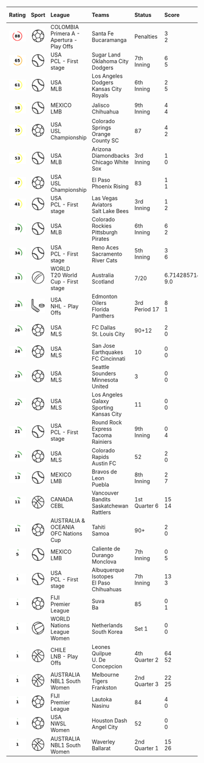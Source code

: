 | Rating                                                                                                                                 | Sport                                                                                                                | League                                       | Teams                                      | Status        | Score                    | TV Listing                                                                                                                        |
|:---------------------------------------------------------------------------------------------------------------------------------------|:---------------------------------------------------------------------------------------------------------------------|:---------------------------------------------|:-------------------------------------------|:--------------|:-------------------------|:----------------------------------------------------------------------------------------------------------------------------------|
| <img src="https://raw.githubusercontent.com/BlakeDuncan25/Donut-SVG-Ratings/bac4e4a278175106499642192132b1786a9aec38/88.svg" alt="88"> | <img src="https://raw.githubusercontent.com/BlakeDuncan25/Donut-SVG-Ratings/master/soccer.png" alt="Soccer">         | COLOMBIA<br>Primera A - Apertura - Play Offs | Santa Fe<br>Bucaramanga                    | Penalties     | 3<br>2                   | <a href="https://vix.com/es-es/deportes">ViX</a>                                                                                  |
| <img src="https://raw.githubusercontent.com/BlakeDuncan25/Donut-SVG-Ratings/bac4e4a278175106499642192132b1786a9aec38/65.svg" alt="65"> | <img src="https://raw.githubusercontent.com/BlakeDuncan25/Donut-SVG-Ratings/master/baseball.png" alt="Baseball">     | USA<br>PCL - First stage                     | Sugar Land<br>Oklahoma City Dodgers        | 7th Inning    | 6<br>5                   | <a href="http://milb.tv/">MiLB.TV</a>                                                                                             |
| <img src="https://raw.githubusercontent.com/BlakeDuncan25/Donut-SVG-Ratings/bac4e4a278175106499642192132b1786a9aec38/61.svg" alt="61"> | <img src="https://raw.githubusercontent.com/BlakeDuncan25/Donut-SVG-Ratings/master/baseball.png" alt="Baseball">     | USA<br>MLB                                   | Los Angeles Dodgers<br>Kansas City Royals  | 6th Inning    | 2<br>5                   | <a href="https://www.mlb.com/schedule">MLB Schedule</a>                                                                           |
| <img src="https://raw.githubusercontent.com/BlakeDuncan25/Donut-SVG-Ratings/bac4e4a278175106499642192132b1786a9aec38/58.svg" alt="58"> | <img src="https://raw.githubusercontent.com/BlakeDuncan25/Donut-SVG-Ratings/master/baseball.png" alt="Baseball">     | MEXICO<br>LMB                                | Jalisco<br>Chihuahua                       | 9th Inning    | 4<br>4                   | <a href="https://www.youtube.com/results?search_query=liga+mexicana+de+beisbol&sp=EgJAAQ%253D%253D">YouTube</a>                   |
| <img src="https://raw.githubusercontent.com/BlakeDuncan25/Donut-SVG-Ratings/bac4e4a278175106499642192132b1786a9aec38/55.svg" alt="55"> | <img src="https://raw.githubusercontent.com/BlakeDuncan25/Donut-SVG-Ratings/master/soccer.png" alt="Soccer">         | USA<br>USL Championship                      | Colorado Springs<br>Orange County SC       | 87            | 4<br>2                   | <a href="https://www.espn.com/watch/catalog/573c1a9a-fcdd-49b4-af3a-e4b065c461c5/usl-championship#bucketId=7373">ESPN+</a>        |
| <img src="https://raw.githubusercontent.com/BlakeDuncan25/Donut-SVG-Ratings/bac4e4a278175106499642192132b1786a9aec38/53.svg" alt="53"> | <img src="https://raw.githubusercontent.com/BlakeDuncan25/Donut-SVG-Ratings/master/baseball.png" alt="Baseball">     | USA<br>MLB                                   | Arizona Diamondbacks<br>Chicago White Sox  | 3rd Inning    | 1<br>0                   | <a href="https://www.mlb.com/schedule">MLB Schedule</a>                                                                           |
| <img src="https://raw.githubusercontent.com/BlakeDuncan25/Donut-SVG-Ratings/bac4e4a278175106499642192132b1786a9aec38/47.svg" alt="47"> | <img src="https://raw.githubusercontent.com/BlakeDuncan25/Donut-SVG-Ratings/master/soccer.png" alt="Soccer">         | USA<br>USL Championship                      | El Paso<br>Phoenix Rising                  | 83            | 1<br>1                   | <a href="https://www.espn.com/watch/catalog/573c1a9a-fcdd-49b4-af3a-e4b065c461c5/usl-championship#bucketId=7373">ESPN+</a>        |
| <img src="https://raw.githubusercontent.com/BlakeDuncan25/Donut-SVG-Ratings/bac4e4a278175106499642192132b1786a9aec38/41.svg" alt="41"> | <img src="https://raw.githubusercontent.com/BlakeDuncan25/Donut-SVG-Ratings/master/baseball.png" alt="Baseball">     | USA<br>PCL - First stage                     | Las Vegas Aviators<br>Salt Lake Bees       | 3rd Inning    | 1<br>2                   | <a href="http://milb.tv/">MiLB.TV</a>                                                                                             |
| <img src="https://raw.githubusercontent.com/BlakeDuncan25/Donut-SVG-Ratings/bac4e4a278175106499642192132b1786a9aec38/39.svg" alt="39"> | <img src="https://raw.githubusercontent.com/BlakeDuncan25/Donut-SVG-Ratings/master/baseball.png" alt="Baseball">     | USA<br>MLB                                   | Colorado Rockies<br>Pittsburgh Pirates     | 6th Inning    | 6<br>2                   | <a href="https://www.mlb.com/schedule">MLB Schedule</a>                                                                           |
| <img src="https://raw.githubusercontent.com/BlakeDuncan25/Donut-SVG-Ratings/bac4e4a278175106499642192132b1786a9aec38/34.svg" alt="34"> | <img src="https://raw.githubusercontent.com/BlakeDuncan25/Donut-SVG-Ratings/master/baseball.png" alt="Baseball">     | USA<br>PCL - First stage                     | Reno Aces<br>Sacramento River Cats         | 5th Inning    | 3<br>6                   | <a href="http://milb.tv/">MiLB.TV</a>                                                                                             |
| <img src="https://raw.githubusercontent.com/BlakeDuncan25/Donut-SVG-Ratings/bac4e4a278175106499642192132b1786a9aec38/33.svg" alt="33"> | <img src="https://raw.githubusercontent.com/BlakeDuncan25/Donut-SVG-Ratings/master/cricket.png" alt="Cricket">       | WORLD<br>T20 World Cup - First stage         | Australia<br>Scotland                      | 7/20          | 6.714285714285714<br>9.0 | <a href="https://www.willow.tv/">Willow</a>                                                                                       |
| <img src="https://raw.githubusercontent.com/BlakeDuncan25/Donut-SVG-Ratings/bac4e4a278175106499642192132b1786a9aec38/28.svg" alt="28"> | <img src="https://raw.githubusercontent.com/BlakeDuncan25/Donut-SVG-Ratings/master/hockey.png" alt="Ice Hockey">     | USA<br>NHL - Play Offs                       | Edmonton Oilers<br>Florida Panthers        | 3rd Period 17 | 8<br>1                   | <a href="https://www.nhl.com/schedule">NHL Schedule</a>                                                                           |
| <img src="https://raw.githubusercontent.com/BlakeDuncan25/Donut-SVG-Ratings/bac4e4a278175106499642192132b1786a9aec38/26.svg" alt="26"> | <img src="https://raw.githubusercontent.com/BlakeDuncan25/Donut-SVG-Ratings/master/soccer.png" alt="Soccer">         | USA<br>MLS                                   | FC Dallas<br>St. Louis City                | 90+12         | 2<br>0                   | <a href="https://tv.apple.com/us/channel/tvs.sbd.7000">MLS Season Pass</a>                                                        |
| <img src="https://raw.githubusercontent.com/BlakeDuncan25/Donut-SVG-Ratings/bac4e4a278175106499642192132b1786a9aec38/24.svg" alt="24"> | <img src="https://raw.githubusercontent.com/BlakeDuncan25/Donut-SVG-Ratings/master/soccer.png" alt="Soccer">         | USA<br>MLS                                   | San Jose Earthquakes<br>FC Cincinnati      | 10            | 0<br>0                   | <a href="https://tv.apple.com/us/channel/tvs.sbd.7000">MLS Season Pass</a>                                                        |
| <img src="https://raw.githubusercontent.com/BlakeDuncan25/Donut-SVG-Ratings/bac4e4a278175106499642192132b1786a9aec38/23.svg" alt="23"> | <img src="https://raw.githubusercontent.com/BlakeDuncan25/Donut-SVG-Ratings/master/soccer.png" alt="Soccer">         | USA<br>MLS                                   | Seattle Sounders<br>Minnesota United       | 3             | 0<br>0                   | <a href="https://tv.apple.com/us/channel/tvs.sbd.7000">MLS Season Pass</a>                                                        |
| <img src="https://raw.githubusercontent.com/BlakeDuncan25/Donut-SVG-Ratings/bac4e4a278175106499642192132b1786a9aec38/22.svg" alt="22"> | <img src="https://raw.githubusercontent.com/BlakeDuncan25/Donut-SVG-Ratings/master/soccer.png" alt="Soccer">         | USA<br>MLS                                   | Los Angeles Galaxy<br>Sporting Kansas City | 11            | 0<br>0                   | <a href="https://tv.apple.com/us/channel/tvs.sbd.7000">MLS Season Pass</a>                                                        |
| <img src="https://raw.githubusercontent.com/BlakeDuncan25/Donut-SVG-Ratings/bac4e4a278175106499642192132b1786a9aec38/21.svg" alt="21"> | <img src="https://raw.githubusercontent.com/BlakeDuncan25/Donut-SVG-Ratings/master/baseball.png" alt="Baseball">     | USA<br>PCL - First stage                     | Round Rock Express<br>Tacoma Rainiers      | 9th Inning    | 0<br>4                   | <a href="http://milb.tv/">MiLB.TV</a>                                                                                             |
| <img src="https://raw.githubusercontent.com/BlakeDuncan25/Donut-SVG-Ratings/bac4e4a278175106499642192132b1786a9aec38/21.svg" alt="21"> | <img src="https://raw.githubusercontent.com/BlakeDuncan25/Donut-SVG-Ratings/master/soccer.png" alt="Soccer">         | USA<br>MLS                                   | Colorado Rapids<br>Austin FC               | 52            | 2<br>0                   | <a href="https://tv.apple.com/us/channel/tvs.sbd.7000">MLS Season Pass</a>                                                        |
| <img src="https://raw.githubusercontent.com/BlakeDuncan25/Donut-SVG-Ratings/bac4e4a278175106499642192132b1786a9aec38/13.svg" alt="13"> | <img src="https://raw.githubusercontent.com/BlakeDuncan25/Donut-SVG-Ratings/master/baseball.png" alt="Baseball">     | MEXICO<br>LMB                                | Bravos de Leon<br>Puebla                   | 8th Inning    | 2<br>7                   | <a href="https://www.youtube.com/results?search_query=liga+mexicana+de+beisbol&sp=EgJAAQ%253D%253D">YouTube</a>                   |
| <img src="https://raw.githubusercontent.com/BlakeDuncan25/Donut-SVG-Ratings/bac4e4a278175106499642192132b1786a9aec38/11.svg" alt="11"> | <img src="https://raw.githubusercontent.com/BlakeDuncan25/Donut-SVG-Ratings/master/basketball.png" alt="Basketball"> | CANADA<br>CEBL                               | Vancouver Bandits<br>Saskatchewan Rattlers | 1st Quarter 6 | 15<br>14                 | <a href="https://plus.cebl.ca/">CEBL+</a>                                                                                         |
| <img src="https://raw.githubusercontent.com/BlakeDuncan25/Donut-SVG-Ratings/bac4e4a278175106499642192132b1786a9aec38/11.svg" alt="11"> | <img src="https://raw.githubusercontent.com/BlakeDuncan25/Donut-SVG-Ratings/master/soccer.png" alt="Soccer">         | AUSTRALIA & OCEANIA<br>OFC Nations Cup       | Tahiti<br>Samoa                            | 90+           | 2<br>0                   | <a href="https://www.plus.fifa.com/en/showcase/live-streams-ofc-men-s-nations-cup/ec092121-ea84-4621-8f4d-e68b2d2e6a97">FIFA+</a> |
| <img src="https://raw.githubusercontent.com/BlakeDuncan25/Donut-SVG-Ratings/bac4e4a278175106499642192132b1786a9aec38/5.svg" alt="5">   | <img src="https://raw.githubusercontent.com/BlakeDuncan25/Donut-SVG-Ratings/master/baseball.png" alt="Baseball">     | MEXICO<br>LMB                                | Caliente de Durango<br>Monclova            | 7th Inning    | 0<br>5                   | <a href="https://www.youtube.com/results?search_query=liga+mexicana+de+beisbol&sp=EgJAAQ%253D%253D">YouTube</a>                   |
| <img src="https://raw.githubusercontent.com/BlakeDuncan25/Donut-SVG-Ratings/bac4e4a278175106499642192132b1786a9aec38/1.svg" alt="1">   | <img src="https://raw.githubusercontent.com/BlakeDuncan25/Donut-SVG-Ratings/master/baseball.png" alt="Baseball">     | USA<br>PCL - First stage                     | Albuquerque Isotopes<br>El Paso Chihuahuas | 7th Inning    | 13<br>3                  | <a href="http://milb.tv/">MiLB.TV</a>                                                                                             |
| <img src="https://raw.githubusercontent.com/BlakeDuncan25/Donut-SVG-Ratings/bac4e4a278175106499642192132b1786a9aec38/1.svg" alt="1">   | <img src="https://raw.githubusercontent.com/BlakeDuncan25/Donut-SVG-Ratings/master/soccer.png" alt="Soccer">         | FIJI<br>Premier League                       | Suva<br>Ba                                 | 85            | 0<br>1                   | -                                                                                                                                 |
| <img src="https://raw.githubusercontent.com/BlakeDuncan25/Donut-SVG-Ratings/bac4e4a278175106499642192132b1786a9aec38/1.svg" alt="1">   | <img src="https://raw.githubusercontent.com/BlakeDuncan25/Donut-SVG-Ratings/master/volleyball.png" alt="Volleyball"> | WORLD<br>Nations League Women                | Netherlands<br>South Korea                 | Set 1         | 0<br>0                   | <a href="https://subscribe.volleyballworld.com/volleyball-tv-usa">Volleyball TV</a>                                               |
| <img src="https://raw.githubusercontent.com/BlakeDuncan25/Donut-SVG-Ratings/bac4e4a278175106499642192132b1786a9aec38/1.svg" alt="1">   | <img src="https://raw.githubusercontent.com/BlakeDuncan25/Donut-SVG-Ratings/master/basketball.png" alt="Basketball"> | CHILE<br>LNB - Play Offs                     | Leones Quilpue<br>U. De Concepcion         | 4th Quarter 2 | 64<br>52                 | <a href="https://watch.fanatiz.com/seemore/Live-and-Past-Games/5ed66bf1557473001075a9db">Fanatiz</a>                              |
| <img src="https://raw.githubusercontent.com/BlakeDuncan25/Donut-SVG-Ratings/bac4e4a278175106499642192132b1786a9aec38/1.svg" alt="1">   | <img src="https://raw.githubusercontent.com/BlakeDuncan25/Donut-SVG-Ratings/master/basketball.png" alt="Basketball"> | AUSTRALIA<br>NBL1 South Women                | Melbourne Tigers<br>Frankston              | 2nd Quarter 3 | 22<br>25                 | <a href="https://nbl1.com.au/watch/live-game">NBL+</a>                                                                            |
| <img src="https://raw.githubusercontent.com/BlakeDuncan25/Donut-SVG-Ratings/bac4e4a278175106499642192132b1786a9aec38/1.svg" alt="1">   | <img src="https://raw.githubusercontent.com/BlakeDuncan25/Donut-SVG-Ratings/master/soccer.png" alt="Soccer">         | FIJI<br>Premier League                       | Lautoka<br>Nasinu                          | 84            | 4<br>0                   | -                                                                                                                                 |
| <img src="https://raw.githubusercontent.com/BlakeDuncan25/Donut-SVG-Ratings/bac4e4a278175106499642192132b1786a9aec38/1.svg" alt="1">   | <img src="https://raw.githubusercontent.com/BlakeDuncan25/Donut-SVG-Ratings/master/soccer.png" alt="Soccer">         | USA<br>NWSL Women                            | Houston Dash<br>Angel City                 | 52            | 0<br>0                   | <a href="https://www.livesoccertv.com/competitions/united-states/nwsl/">Live Soccer TV</a>                                        |
| <img src="https://raw.githubusercontent.com/BlakeDuncan25/Donut-SVG-Ratings/bac4e4a278175106499642192132b1786a9aec38/1.svg" alt="1">   | <img src="https://raw.githubusercontent.com/BlakeDuncan25/Donut-SVG-Ratings/master/basketball.png" alt="Basketball"> | AUSTRALIA<br>NBL1 South Women                | Waverley<br>Ballarat                       | 2nd Quarter 1 | 15<br>26                 | <a href="https://nbl1.com.au/watch/live-game">NBL+</a>                                                                            |